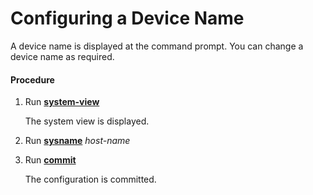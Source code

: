 Configuring a Device Name
=========================

A device name is displayed at the command prompt. You can change a device name as required.

#### Procedure

1. Run [**system-view**](cmdqueryname=system-view)
   
   
   
   The system view is displayed.
2. Run [**sysname**](cmdqueryname=sysname) *host-name*
3. Run [**commit**](cmdqueryname=commit)
   
   
   
   The configuration is committed.